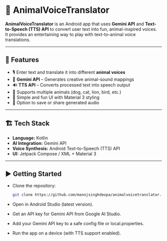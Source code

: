 # 🐾 AnimalVoiceTranslator

**AnimalVoiceTranslator** is an Android app that uses **Gemini API** and **Text-to-Speech (TTS) API** to convert user text into fun, animal-inspired voices.  
It provides an entertaining way to play with text-to-animal voice translations.

---

## 🚀 Features

- 🎙 Enter text and translate it into different **animal voices**  
- 🤖 **Gemini API** – Generates creative animal-sound mappings  
- 🔊 **TTS API** – Converts processed text into speech output  
- 🐶 Supports multiple animals (dog, cat, lion, bird, etc.)  
- 🎨 Simple and fun UI with Material 3 styling  
- 📂 Option to save or share generated audio  

---

## 🏗 Tech Stack

- **Language:** Kotlin  
- **AI Integration:** Gemini API  
- **Voice Synthesis:** Android Text-to-Speech (TTS) API   
- **UI:** Jetpack Compose / XML + Material 3  

---

## ▶️ Getting Started

- Clone the repository:
   ```bash
   git clone https://github.com/manojsinghdeopa/animalvoicetranslator.git


- Open in Android Studio (latest version).

- Get an API key for Gemini API from Google AI Studio.

- Add your Gemini API key to a safe config file or local.properties.

- Run the app on a device (with TTS support enabled).








  
